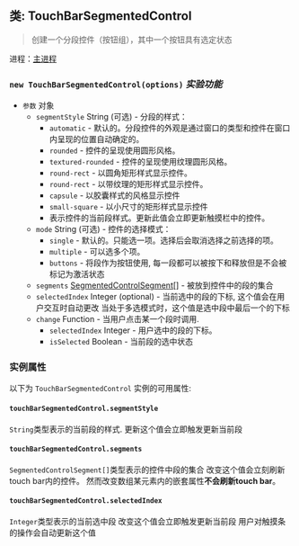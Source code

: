 ## 类: TouchBarSegmentedControl

> 创建一个分段控件（按钮组），其中一个按钮具有选定状态

进程：[主进程](../tutorial/quick-start.md#main-process)

### `new TouchBarSegmentedControl(options)` *实验功能*

* `参数` 对象 
  * `segmentStyle` String (可选) - 分段的样式： 
    * `automatic` - 默认的。分段控件的外观是通过窗口的类型和控件在窗口内呈现的位置自动确定的。
    * `rounded` - 控件的呈现使用圆形风格。
    * `textured-rounded` - 控件的呈现使用纹理圆形风格。
    * `round-rect` - 以圆角矩形样式显示控件。
    * `round-rect` - 以带纹理的矩形样式显示控件。
    * `capsule` - 以胶囊样式的风格显示控件
    * `small-square` - 以小尺寸的矩形样式显示控件
    * 表示控件的当前段样式。更新此值会立即更新触摸栏中的控件。
  * `mode` String (可选) - 控件的选择模式： 
    * `single` - 默认的。只能选一项。选择后会取消选择之前选择的项。
    * `multiple` - 可以选多个项。
    * `buttons` - 将段作为按钮使用, 每一段都可以被按下和释放但是不会被标记为激活状态
  * `segments` [SegmentedControlSegment[]](structures/segmented-control-segment.md) - 被放到控件中的段的集合
  * `selectedIndex` Integer (optional) - 当前选中的段的下标, 这个值会在用户交互时自动更改 当处于多选模式时，这个值是选中段中最后一个的下标
  * `change` Function - 当用户点击某一个段时调用. 
    * `selectedIndex` Integer - 用户选中的段的下标。
    * `isSelected` Boolean - 当前段的选中状态

### 实例属性

以下为 ` TouchBarSegmentedControl ` 实例的可用属性:

#### `touchBarSegmentedControl.segmentStyle`

`String`类型表示的当前段的样式. 更新这个值会立即触发更新当前段

#### `touchBarSegmentedControl.segments`

`SegmentedControlSegment[]`类型表示的控件中段的集合 改变这个值会立刻刷新touch bar内的控件。 然而改变数组某元素内的嵌套属性**不会刷新touch bar**。

#### `touchBarSegmentedControl.selectedIndex`

`Integer`类型表示的当前选中段 改变这个值会立即触发更新当前段 用户对触摸条的操作会自动更新这个值